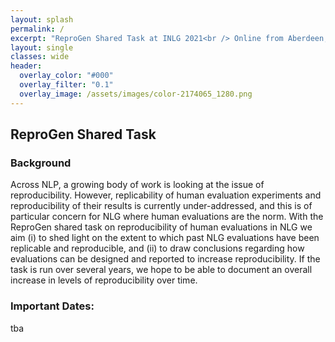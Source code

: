 ```yaml
---
layout: splash
permalink: /
excerpt: "ReproGen Shared Task at INLG 2021<br /> Online from Aberdeen, UK, September, 2021"
layout: single
classes: wide
header:
  overlay_color: "#000"
  overlay_filter: "0.1"
  overlay_image: /assets/images/color-2174065_1280.png
---
```


## ReproGen Shared Task

### Background

Across NLP, a growing body of work is looking at the issue of reproducibility. However, replicability of human evaluation experiments and reproducibility of their results is currently under-addressed, and this is of particular concern for NLG where human evaluations are the norm. With the ReproGen shared task on reproducibility of human evaluations in NLG we aim (i) to shed light on the extent to which past NLG evaluations have been replicable and reproducible, and (ii) to draw conclusions regarding how evaluations can be designed and reported to increase reproducibility. If the task is run over several years, we hope to be able to document an overall increase in levels of reproducibility over time.

### Important Dates:

tba

